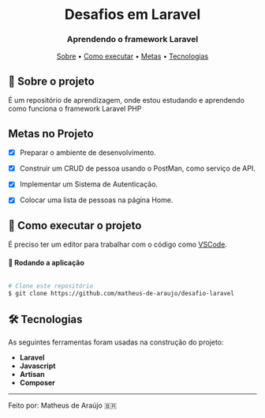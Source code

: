 <h1 align="center" font-weight:bold">
   Desafios em Laravel
</h1>

<h3 align="center">
    Aprendendo o framework Laravel
</h3>

<p align="center">
	<a href="#-sobre-o-projeto">Sobre</a> •
 	<a href="#-como-executar-o-projeto">Como executar</a> • 
 	<a href="#-metas">Metas</a> • 
  	<a href="#-tecnologias">Tecnologias</a>
</p>


## :pencil: Sobre o projeto
É um repositório de aprendizagem, onde estou estudando e aprendendo como funciona o framework Laravel PHP
	 
## Metas no Projeto
- [X] Preparar o ambiente de desenvolvimento.

- [X] Construir um CRUD de pessoa usando o PostMan, como serviço de API.

- [X]  Implementar um Sistema de Autenticação.

- [x] Colocar uma lista de pessoas na página Home.

## 🚀 Como executar o projeto

É preciso ter um editor para trabalhar com o código como [VSCode](https://code.visualstudio.com/).

#### 🧭 Rodando a aplicação

```bash

# Clone este repositório
$ git clone https://github.com/matheus-de-araujo/desafio-laravel

```

## 🛠 Tecnologias

As seguintes ferramentas foram usadas na construção do projeto:

- **Laravel**
- **Javascript**
- **Artisan**
- **Composer**

---

Feito por: Matheus de Araújo 🇧🇷
